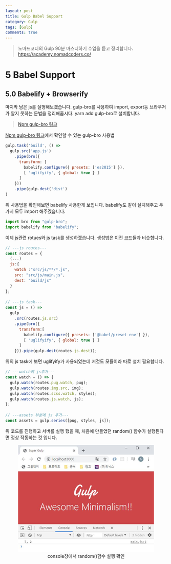 ```yaml
---
layout: post
title: Gulp Babel Support
category: Gulp
tags: [Gulp]
comments: true
---
```


> 노마드코더의 Gulp 90분 마스터하기 수업을 듣고 정리합니다. <https://academy.nomadcoders.co/>

# 5 Babel Support

## 5.0 Babelify + Browserify

마지막 남은 js를 실행해보겠습니다. gulp-bro를 사용하여 import, export등 브라우저가 알지 못하는 문법을 정리해줍시다. yarn add gulp-bro로 설치합니다.

> [Npm gulp-bro 링크](https://www.npmjs.com/package/gulp-bro)

[Npm gulp-bro 링크](https://www.npmjs.com/package/gulp-bro)에서 확인할 수 있는 gulp-bro 사용법
```javascript
gulp.task('build', () =>
  gulp.src('app.js')
    .pipe(bro({
      transform: [
        babelify.configure({ presets: ['es2015'] }),
        [ 'uglifyify', { global: true } ]
      ]
    }))
    .pipe(gulp.dest('dist')
)
```

위 사용법을 확인해보면 babelify 사용한게 보입니다. babelify도 같이 설치해주고 두 가지 모두 import 해주겠습니다.

```javascript
import bro from "gulp-bro";
import babelify from "babelify";
```

이제 js관련 rotues와 js task를 생성하겠습니다. 생성법은 이전 코드들과 비슷합니다.

```javascript
// ---js routes---
const routes = {
  (...)
  js:{
    watch :"src/js/**/*.js",
    src: "src/js/main.js",
    dest: "build/js"
  }
};

// ---js task---
const js = () => 
  gulp
    .src(routes.js.src)
    .pipe(bro({
      transform:[
        babelify.configure({ presets: ['@babel/preset-env'] }),
        [ 'uglifyify', { global: true } ]
      ]
    })).pipe(gulp.dest(routes.js.dest));
```

위의 js task에 보면 uglifyify가 사용되었는데 저것도 모듈이라 따로 설치 필요합니다.

```javascript
// ---watch에 js추가---
const watch = () => {
  gulp.watch(routes.pug.watch, pug);
  gulp.watch(routes.img.src, img);
  gulp.watch(routes.scss.watch, styles);
  gulp.watch(routes.js.watch, js);
};

// ---assets 부분에 js 추가---
const assets = gulp.series([pug, styles, js]);
```

위 코드를 진행하고 서버를 실행 했을 때, 처음에 만들었던 random() 함수가 실행된다면 정상 작동하는 것 입니다.

<center>
<figure>
<img src="/assets/post-img/gulp/nomad_gulp_5-7.jpg" alt="">
<figcaption>console창에서 random()함수 실행 확인</figcaption>
</figure>
</center>
